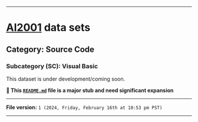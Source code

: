 
***

# [AI2001](https://github.com/seanpm2001/AI2001/) data sets

## Category: Source Code

### Subcategory (SC): Visual Basic

This dataset is under development/coming soon.

**🌱️ This [`README.md`](/README.md) file is a major stub and need significant expansion**

***

**File version:** `1 (2024, Friday, February 16th at 10:53 pm PST)`

***
